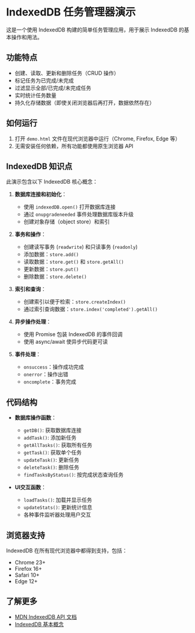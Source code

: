 # IndexedDB 任务管理器演示

这是一个使用 IndexedDB 构建的简单任务管理应用，用于展示 IndexedDB 的基本操作和用法。

## 功能特点

- 创建、读取、更新和删除任务（CRUD 操作）
- 标记任务为已完成/未完成
- 过滤显示全部/已完成/未完成任务
- 实时统计任务数量
- 持久化存储数据（即使关闭浏览器后再打开，数据依然存在）

## 如何运行

1. 打开 `demo.html` 文件在现代浏览器中运行（Chrome, Firefox, Edge 等）
2. 无需安装任何依赖，所有功能都使用原生浏览器 API

## IndexedDB 知识点

此演示包含以下 IndexedDB 核心概念：

1. **数据库连接和初始化**：
   - 使用 `indexedDB.open()` 打开数据库连接
   - 通过 `onupgradeneeded` 事件处理数据库版本升级
   - 创建对象存储（object store）和索引

2. **事务和操作**：
   - 创建读写事务 (`readwrite`) 和只读事务 (`readonly`)
   - 添加数据：`store.add()`
   - 读取数据：`store.get()` 和 `store.getAll()`
   - 更新数据：`store.put()`
   - 删除数据：`store.delete()`

3. **索引和查询**：
   - 创建索引以便于检索：`store.createIndex()`
   - 通过索引查询数据：`store.index('completed').getAll()`

4. **异步操作处理**：
   - 使用 Promise 包装 IndexedDB 的事件回调
   - 使用 async/await 使异步代码更可读

5. **事件处理**：
   - `onsuccess`：操作成功完成
   - `onerror`：操作出错
   - `oncomplete`：事务完成

## 代码结构

- **数据库操作函数**：
  - `getDB()`: 获取数据库连接
  - `addTask()`: 添加新任务
  - `getAllTasks()`: 获取所有任务
  - `getTask()`: 获取单个任务
  - `updateTask()`: 更新任务
  - `deleteTask()`: 删除任务
  - `findTasksByStatus()`: 按完成状态查询任务

- **UI交互函数**：
  - `loadTasks()`: 加载并显示任务
  - `updateStats()`: 更新统计信息
  - 各种事件监听器处理用户交互

## 浏览器支持

IndexedDB 在所有现代浏览器中都得到支持，包括：
- Chrome 23+
- Firefox 16+
- Safari 10+
- Edge 12+

## 了解更多

- [MDN IndexedDB API 文档](https://developer.mozilla.org/zh-CN/docs/Web/API/IndexedDB_API)
- [IndexedDB 基本概念](https://developer.mozilla.org/zh-CN/docs/Web/API/IndexedDB_API/Basic_Concepts_Behind_IndexedDB) 
